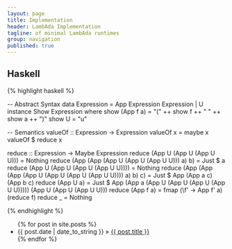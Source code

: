 ```yaml
---
layout: page
title: Implementation
header: LambAda Implementation
tagline: of minimal LambAda runtimes
group: navigation
published: true
---
```


## Haskell
{% highlight haskell %}

-- Abstract Syntax
data Expression = App Expression Expression | U
instance Show Expression where
  show (App f a)   = "(" ++ show f ++ " " ++ show a ++ ")"
  show U           = "u"

-- Semantics
valueOf :: Expression -> Expression
valueOf x = maybe x valueOf $ reduce x

reduce :: Expression -> Maybe Expression
reduce (App U (App U (App U U)))                                 = Nothing
reduce (App (App (App U (App U (App U U))) a) b)                 = Just $ a
reduce (App U (App U (App U (App U U))))                         = Nothing
reduce (App (App (App (App U (App U (App U (App U U)))) a) b) c) = Just $ App (App a c) (App b c)
reduce (App U a)                                                 = Just $ App (App a (App U (App U (App U (App U U))))) (App U (App U (App U U)))
reduce (App f a)                                                 = fmap (\f' -> App f' a) (reduce f)
reduce _                                                         = Nothing

{% endhighlight %}


<ul class="posts">
  {% for post in site.posts %}
    <li><span>{{ post.date | date_to_string }}</span> &raquo; <a href="{{ BASE_PATH }}{{ post.url }}">{{ post.title }}</a></li>
  {% endfor %}
</ul>
